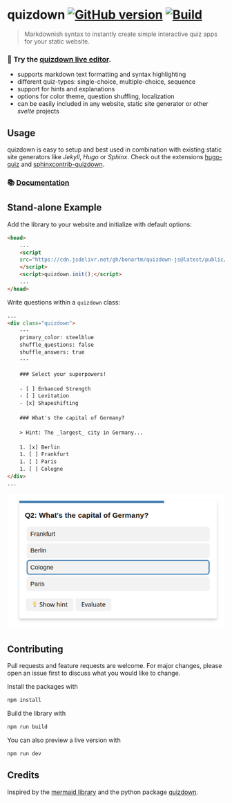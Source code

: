 # quizdown [![GitHub version](https://badge.fury.io/gh/bonartm%2Fquizdown-js.svg)](https://badge.fury.io/gh/bonartm%2Fquizdown-js) [![Build](https://github.com/bonartm/quizdown-js/actions/workflows/build.yml/badge.svg)](https://github.com/bonartm/quizdown-js/actions/workflows/build.yml)




> Markdownish syntax to instantly create simple interactive quiz apps for your static website.

### 🚀 Try the [**quizdown live editor**](https://bonartm.github.io/quizdown-live-editor/).

- supports markdown text formatting and syntax highlighting
- different quiz-types: single-choice, multiple-choice, sequence
- support for hints and explanations
- options for color theme, question shuffling, localization
- can be easily included in any website, static site generator or other *svelte* projects

## Usage

quizdown is easy to setup and best used in combination with existing static site generators like *Jekyll*, *Hugo* or *Sphinx*. Check out the extensions
[hugo-quiz](https://github.com/bonartm/hugo-quiz) and [sphinxcontrib-quizdown](https://github.com/bonartm/sphinxcontrib-quizdown).

### 📚 [Documentation](./docs/getting_started.md)



## Stand-alone Example

Add the library to your website and initialize with default options:

```html
<head>
	...
    <script 
	src="https://cdn.jsdelivr.net/gh/bonartm/quizdown-js@latest/public/build/quizdown.js">
	</script>
	<script>quizdown.init();</script>
	...
</head>
```

Write questions within a `quizdown` class:

```html
...
<div class="quizdown">
	---
	primary_color: steelblue
	shuffle_questions: false
	shuffle_answers: true
	---

	### Select your superpowers!

	- [ ] Enhanced Strength
	- [ ] Levitation
	- [x] Shapeshifting

	### What's the capital of Germany?

	> Hint: The _largest_ city in Germany...

	1. [x] Berlin
	1. [ ] Frankfurt
	1. [ ] Paris
	1. [ ] Cologne
</div>
...
```
![quizdown1](./docs/quizdown1.png)



## Contributing

Pull requests and feature requests are welcome. For major changes, please open an issue first to discuss what you would like to change.

Install the packages with 

```bash
npm install
```

Build the library with

```bash
npm run build
```

You can also preview a live version with

```bash
npm run dev
```

## Credits

Inspired by the [mermaid library](https://mermaid-js.github.io/mermaid/#/) and the python package [quizdown](https://github.com/jjfiv/quizdown).